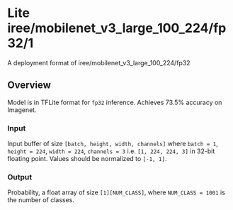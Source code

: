 # Lite iree/mobilenet_v3_large_100_224/fp32/1

A deployment format of iree/mobilenet_v3_large_100_224/fp32

<!-- parent-model: iree/mobilenet_v3_large_100_224/fp32 -->
<!-- asset-path: https://storage.googleapis.com/tfhub-lite-models/iree/lite-model/mobilenet_v3_large_100_224/fp32/1.tflite -->

## Overview

Model is in TFLite format for `fp32` inference. Achieves 73.5%
accuracy on Imagenet.

### Input

Input buffer of size `[batch, height, width, channels]` where `batch = 1`,
`height = 224`, `width = 224`, `channels = 3` i.e. `[1, 224, 224, 3]` in 32-bit
floating point. Values should be normalized to `[-1, 1]`.

### Output

Probability, a float array of size `[1][NUM_CLASS]`, where `NUM_CLASS = 1001` is
the number of classes.
